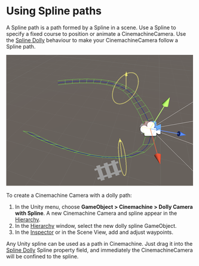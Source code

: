 # Using Spline paths

A Spline path is a path formed by a Spline in a scene. Use a Spline to specify a fixed course to position or animate a CinemachineCamera. Use the [Spline Dolly](CinemachineSplineDolly.md) behaviour to make your CinemachineCamera follow a Spline path.

![Editing a dolly path in the Scene view](images/CinemachinePathScene.png)

To create a Cinemachine Camera with a dolly path:

1. In the Unity menu, choose __GameObject > Cinemachine > Dolly Camera with Spline__.
A new Cinemachine Camera and spline appear in the [Hierarchy]([https://docs.unity3d.com/Manual/Hierarchy.html](https://docs.unity3d.com/Manual/Hierarchy.html)). 
2. In the [Hierarchy]([https://docs.unity3d.com/Manual/Hierarchy.html](https://docs.unity3d.com/Manual/Hierarchy.html)) window, select the new dolly spline GameObject.
3. In the [Inspector]([https://docs.unity3d.com/Manual/UsingTheInspector.html](https://docs.unity3d.com/Manual/UsingTheInspector.html)) or in the Scene View, add and adjust waypoints.

Any Unity spline can be used as a path in Cinemachine.  Just drag it into the [Spline Dolly](CinemachineSplineDolly.md) Spline property field, and immediately the CinemachineCamera will be confined to the spline. 


